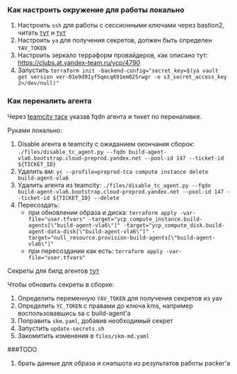 ### Как настроить окружение для работы локально
1. Настроить `ssh` для работы с сессионными ключами через bastion2, читать [тут](https://wiki.yandex-team.ru/cloud/yubikey/#3.opensshnerekomenduem) и [тут](https://wiki.yandex-team.ru/cloud/security/services/bastion2/openssh-client/)
2. Настроить `ya` для получения секретов, должен быть определен `YAV_TOKEN`
3. Настроить зеркало терраформ провайдеров, как описано тут: https://clubs.at.yandex-team.ru/ycp/4790
4. Запустить `terraform init -backend-config="secret_key=$(ya vault get version ver-01e9d91yf5qmcq891em025rwgr -o s3_secret_access_key 2>/dev/null)"`

### Как переналить агента
Через [teamcity таск](https://teamcity.yandex-team.ru/project/Cloud_Selfhost_BuildAgentsProject) указав fqdn агента и тикет по переналивке.

Руками локально:
1. Disable агента в teamcity с ожиданием окончания сборок:
  `./files/disable_tc_agent.py --fqdn build-agent-vla6.bootstrap.cloud-preprod.yandex.net --pool-id 147 --ticket-id ${TICKET_ID}`
2. Удалить вм:
`yc --profile=preprod-tca compute instance delete build-agent-vla6`
3. Удалить агента из teamcity:
  `./files/disable_tc_agent.py --fqdn build-agent-vla6.bootstrap.cloud-preprod.yandex.net --pool-id 147 --ticket-id ${TICKET_ID} --delete`
4. Пересоздать:
    * при обновлении образа и диска:
   `terraform apply -var-file="user.tfvars" -target="ycp_compute_instance.build-agents[\"build-agent-vla6\"]" -target="ycp_compute_disk.build-agent-data-disk[\"build-agent-vla6\"]" -target="null_resource.provision-build-agents[\"build-agent-vla6\"]"`
    * при пересоздании как есть:
    `terraform apply -var-file="user.tfvars"`

Секреты для билд агентов [тут](https://yav.yandex-team.ru/secret/sec-01esnghb8jnv363mnvqcp58few/explore/versions)

Чтобы обновить секреты в сборке:
1. Определить переменную `YAV_TOKEN` для получения секретов из yav
2. Определить `YC_TOKEN` с правами до ключа kms, например воспользовавшись sa с build-agent'а
3. Поправить `skm.yaml`, добавив необходимый секрет
4. Запустить `update-secrets.sh`
5. Закомитить изменения в `files/skm-md.yaml`

###TODO
1. брать данные для образа и снапшота из результатов работы packer'а
